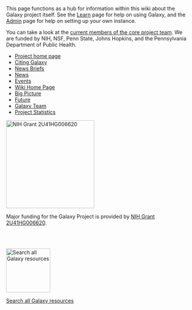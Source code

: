 This page functions as a hub for information within this wiki about the Galaxy project itself. See the [Learn](/src/learn/index.md) page for help on using Galaxy, and the [Admin](/src/admin/index.md) page for help on setting up your own instance.

You can take a look at the [current members of the core project team](/src/galaxy-team/index.md). We are funded by NIH, NSF, Penn State, Johns Hopkins, and the Pennsylvania Department of Public Health.

* [Project home page](http://galaxyproject.org)
* [Citing Galaxy](/src/citing-galaxy/index.md)
* [News Briefs](/src/dev-news-briefs/index.md)
* [News](/src/news/index.md)
* [Events](/src/events/index.md)
* [Wiki Home Page](/src/front-page/index.md)
* [Big Picture](/src/big-picture/index.md)
* [Future](/src/future/index.md)
* [Galaxy Team](/src/galaxy-team/index.md)
* [Project Statistics](/src/galaxy-project/statistics/index.md) 

<div class='right'><a href='https://projectreporter.nih.gov/project_info_description.cfm?aid=8998830&icde=0'><img src="/src/images/logos/NIHwithTagline.png" alt="NIH Grant 2U41HG006620" width="240" /></a>
</div>

Major funding for the Galaxy Project is provided by [NIH Grant 2U41HG006620](https://projectreporter.nih.gov/project_info_description.cfm?aid=8998830&icde=0).

<br /><br />

<div class='center'>
<a href='http://galaxyproject.org/search/'><img src="/src/images/logos/GalaxyWebSearch.png" alt="Search all Galaxy resources" width="120" /></a>

[Search all Galaxy resources](http://galaxyproject.org/search/)
</div>
